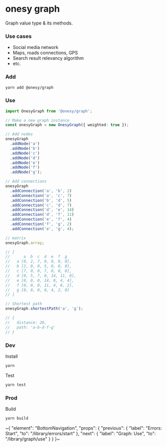 
# onesy graph

Graph value type & its methods.

### Use cases
- Social media network
- Maps, roads connections, GPS
- Search result relevancy algorithm
- etc.

### Add

```sh
yarn add @onesy/graph
```

### Use

```ts
import OnesyGraph from '@onesy/graph';

// Make a new graph instance
const onesyGraph = new OnesyGraph({ weighted: true });

// Add nodes
onesyGraph
  .addNode('a')
  .addNode('b')
  .addNode('c')
  .addNode('d')
  .addNode('e')
  .addNode('f')
  .addNode('g');

// Add connections
onesyGraph
  .addConnection('a', 'b', 2)
  .addConnection('a', 'c', 7)
  .addConnection('b', 'd', 5)
  .addConnection('c', 'd', 7)
  .addConnection('d', 'e', 14)
  .addConnection('d', 'f', 11)
  .addConnection('e', 'f', 4)
  .addConnection('f', 'g', 2)
  .addConnection('e', 'g', 4);

// matrix
onesyGraph.array;

// [
//      a  b  c  d  e  f  g
//   a [0, 2, 7, 0, 0, 0, 0],
//   b [2, 0, 0, 5, 0, 0, 0],
//   c [7, 0, 0, 7, 0, 0, 0],
//   d [0, 5, 7, 0, 14, 11, 0],
//   e [0, 0, 0, 14, 0, 4, 4],
//   f [0, 0, 0, 11, 4, 0, 2],
//   g [0, 0, 0, 0, 4, 2, 0]
// ]

// Shortest path
onesyGraph.shortestPath('a', 'g');

// {
//   distance: 20,
//   path: 'a-b-d-f-g'
// }
```

### Dev

Install

```sh
yarn
```

Test

```sh
yarn test
```

### Prod

Build

```sh
yarn build
```

~{
  "element": "BottomNavigation",
  "props": {
    "previous": {
      "label": "Errors: Start",
      "to": "/library/errors/start"
    },
    "next": {
      "label": "Graph: Use",
      "to": "/library/graph/use"
    }
  }
}~
